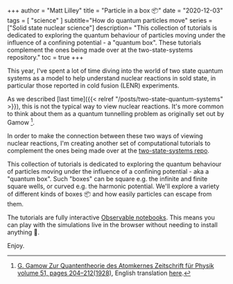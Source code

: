 +++
author = "Matt Lilley"
title = "Particle in a box 📦"
date = "2020-12-03"
tags = [
    "science"
]
subtitle="How do quantum particles move"
series = ["Solid state nuclear science"]
description= "This collection of tutorials is dedicated to exploring the quantum behaviour of particles moving under the influence of a confining potential - a \"quantum box\". These tutorials complement the ones being made over at the two-state-systems repository."
toc = true
+++

This year, I've spent a lot of time diving into the world of two state quantum systems as a model to help understand nuclear reactions in sold state, in particular those reported in cold fusion (LENR) experiments.

As we described [last time]({{< relref "/posts/two-state-quantum-systems" >}}), this is not the typical way to view nuclear reactions. It's more common to think about them as a quantum tunnelling problem as originally set out by Gamow [^1].

In order to make the connection between these two ways of viewing nuclear reactions, I'm creating another set of computational tutorials to complement the ones being made over at the [two-state-systems repo](https://github.com/project-ida/two-state-quantum-systems).

This collection of tutorials is dedicated to exploring the quantum behaviour of particles moving under the influence of a confining potential - aka a "quantum box". Such "boxes" can be square e.g. the infinite and finite square wells, or curved e.g. the harmonic potential. We'll explore a variety of different kinds of boxes 📦 and how easily particles can escape from them. 

The tutorials are fully interactive [Observable notebooks](https://observablehq.com/@mklilley/quantum-physics-particle-in-a-box?collection=@mklilley/quantum-physics). This means you can play with the simulations live in the browser without needing to install anything 🥳.

Enjoy.


[^1]: [G. Gamow Zur Quantentheorie des Atomkernes Zeitschrift für Physik volume 51, pages 204–212(1928)](https://link.springer.com/article/10.1007/BF01343196), English translation [here](https://web.archive.org/web/20220327082154/http://web.ihep.su/dbserv/compas/src/gamow28/eng.pdf).

